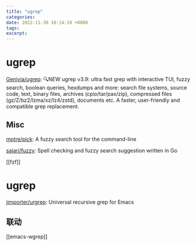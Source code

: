 ```yaml
---
title: "ugrep"
categories: 
date: 2022-11-30 10:14:19 +0800
tags: 
excerpt: 
---
```


# ugrep

[Genivia/ugrep](https://github.com/Genivia/ugrep): 🔍NEW ugrep v3.9: ultra fast grep with interactive TUI, fuzzy search, boolean queries, hexdumps and more: search file systems, source code, text, binary files, archives (cpio/tar/pax/zip), compressed files (gz/Z/bz2/lzma/xz/lz4/zstd), documents etc. A faster, user-friendly and compatible grep replacement.


## Misc

[mptre/pick](https://github.com/mptre/pick): A fuzzy search tool for the command-line

[sajari/fuzzy](https://github.com/sajari/fuzzy): Spell checking and fuzzy search suggestion written in Go

[[fzf]]

# ugrep

[jimporter/urgrep](https://github.com/jimporter/urgrep): Universal recursive grep for Emacs


## 联动

[[emacs-wgrep]]



